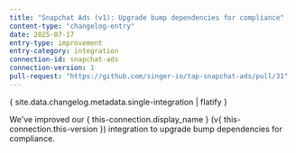 ```yaml
---
title: "Snapchat Ads (v1): Upgrade bump dependencies for compliance"
content-type: "changelog-entry"
date: 2025-07-17
entry-type: improvement 
entry-category: integration
connection-id: snapchat-ads
connection-version: 1
pull-request: "https://github.com/singer-io/tap-snapchat-ads/pull/31"
---
```

{ site.data.changelog.metadata.single-integration | flatify }

We've improved our { this-connection.display_name } (v{ this-connection.this-version }) integration to upgrade bump dependencies for compliance.